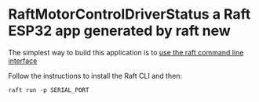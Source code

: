 # RaftMotorControlDriverStatus a Raft ESP32 app generated by raft new

The simplest way to build this application is to [use the raft command line interface](https://github.com/robdobsn/RaftCLI)

Follow the instructions to install the Raft CLI and then:

```
raft run -p SERIAL_PORT
```

